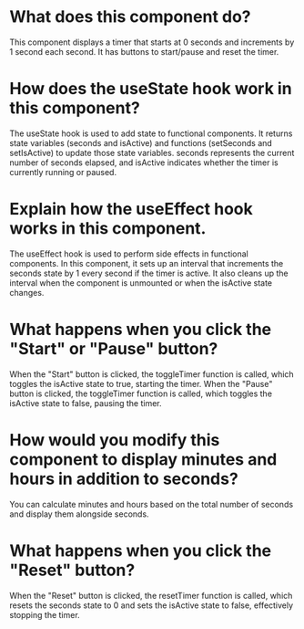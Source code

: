 # What does this component do?
This component displays a timer that starts at 0 seconds and increments by 1 second each second. It has buttons to start/pause and reset the timer.

# How does the useState hook work in this component?
The useState hook is used to add state to functional components. It returns state variables (seconds and isActive) and functions (setSeconds and setIsActive) to update those state variables. seconds represents the current number of seconds elapsed, and isActive indicates whether the timer is currently running or paused.

# Explain how the useEffect hook works in this component.
The useEffect hook is used to perform side effects in functional components. In this component, it sets up an interval that increments the seconds state by 1 every second if the timer is active. It also cleans up the interval when the component is unmounted or when the isActive state changes.

# What happens when you click the "Start" or "Pause" button?
When the "Start" button is clicked, the toggleTimer function is called, which toggles the isActive state to true, starting the timer. When the "Pause" button is clicked, the toggleTimer function is called, which toggles the isActive state to false, pausing the timer.

# How would you modify this component to display minutes and hours in addition to seconds?
You can calculate minutes and hours based on the total number of seconds and display them alongside seconds.

# What happens when you click the "Reset" button?
When the "Reset" button is clicked, the resetTimer function is called, which resets the seconds state to 0 and sets the isActive state to false, effectively stopping the timer.